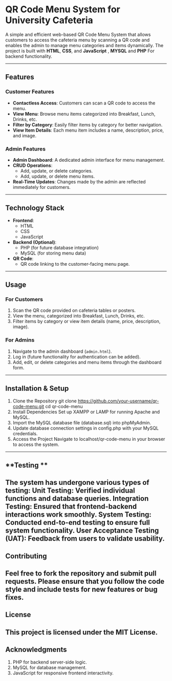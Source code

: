 # **QR Code Menu System for University Cafeteria**

A simple and efficient web-based QR Code Menu System that allows customers to access the cafeteria menu by scanning a QR code and enables the admin to manage menu categories and items dynamically. The project is built with **HTML**, **CSS**, and **JavaScript** , **MYSQL** and **PHP** For  backend functionality.

---

## **Features**

### **Customer Features**
- **Contactless Access**: Customers can scan a QR code to access the menu.
- **View Menu**: Browse menu items categorized into Breakfast, Lunch, Drinks, etc.
- **Filter by Category**: Easily filter items by category for better navigation.
- **View Item Details**: Each menu item includes a name, description, price, and image.

### **Admin Features**
- **Admin Dashboard**: A dedicated admin interface for menu management.
- **CRUD Operations**: 
  - Add, update, or delete categories.
  - Add, update, or delete menu items.
- **Real-Time Updates**: Changes made by the admin are reflected immediately for customers.

---

## **Technology Stack**
- **Frontend**:
  - HTML
  - CSS
  - JavaScript
- **Backend (Optional)**:
  - PHP  (for future database integration)
  - MySQL (for storing menu data)
- **QR Code**:
  - QR code linking to the customer-facing menu page.
---
## **Usage**

### **For Customers**
1. Scan the QR code provided on cafeteria tables or posters.
2. View the menu, categorized into Breakfast, Lunch, Drinks, etc.
3. Filter items by category or view item details (name, price, description, image).

### **For Admins**
1. Navigate to the admin dashboard (`admin.html`).
2. Log in (future functionality for authentication can be added).
3. Add, edit, or delete categories and menu items through the dashboard form.
---


## **Installation & Setup**
1. Clone the Repository
git clone https://github.com/your-username/qr-code-menu.git
cd qr-code-menu
2. Install Dependencies
Set up XAMPP or LAMP for running Apache and MySQL.
1. Import the MySQL database file (database.sql) into phpMyAdmin.
2. Update database connection settings in config.php with your MySQL credentials.
3. Access the Project
Navigate to localhost/qr-code-menu in your browser to access the system.
---

## **Testing **
The system has undergone various types of testing:
Unit Testing: Verified individual functions and database queries.
Integration Testing: Ensured that frontend-backend interactions work smoothly.
System Testing: Conducted end-to-end testing to ensure full system functionality.
User Acceptance Testing (UAT): Feedback from users to validate usability.
---
## **Contributing**
Feel free to fork the repository and submit pull requests. Please ensure that you follow the code style and include tests for new features or bug fixes.
---
## **License**
This project is licensed under the MIT License.
---

## **Acknowledgments**
1. PHP for backend server-side logic.
2. MySQL for database management.
3. JavaScript for responsive frontend interactivity.
